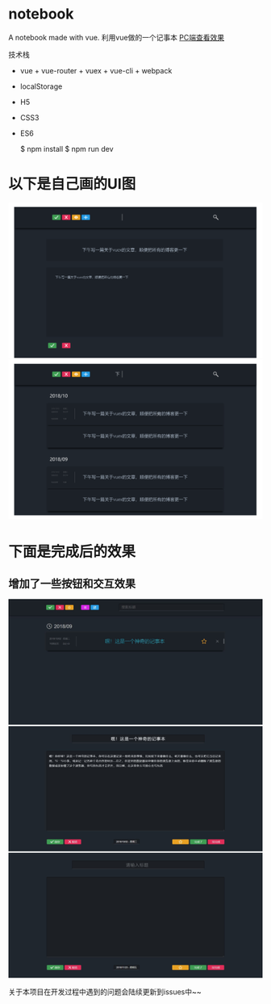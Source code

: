 # notebook
A notebook made with vue. 利用vue做的一个记事本 
[PC端查看效果](https://kamyochae.github.io/notebook/)

技术栈
- vue + vue-router + vuex + vue-cli + webpack 
- localStorage
- H5
- CSS3
- ES6


   $ npm install
   $ npm run dev


# 以下是自己画的UI图

![](https://github.com/KamyoChae/notebook/blob/master/%E8%AE%B0%E4%BA%8B%E6%9C%AC_%E5%88%9B%E5%BB%BA.png)
![](https://github.com/KamyoChae/notebook/blob/master/%E8%AE%B0%E4%BA%8B%E6%9C%AC_%E9%A6%96%E9%A1%B5.png)

# 下面是完成后的效果

## 增加了一些按钮和交互效果

![](https://github.com/KamyoChae/notebook/blob/master/demo.JPG)
![](https://github.com/KamyoChae/notebook/blob/master/default.JPG)
![](https://github.com/KamyoChae/notebook/blob/master/edit.JPG)

关于本项目在开发过程中遇到的问题会陆续更新到issues中~~
